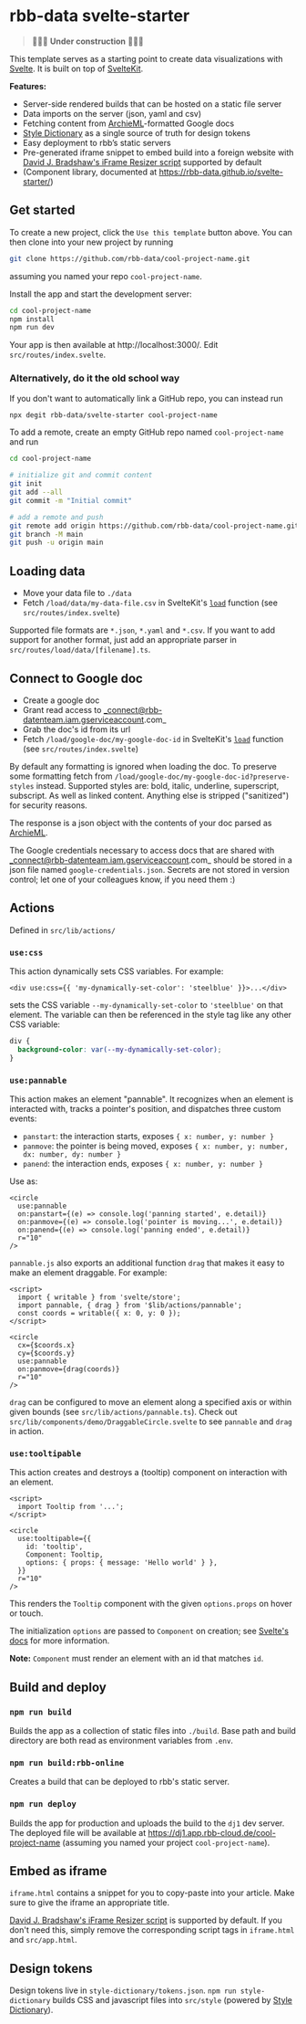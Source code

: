 # rbb-data svelte-starter

> 🚧🚧🚧 **Under construction** 🚧🚧🚧

This template serves as a starting point to create data visualizations with [Svelte](https://svelte.dev/). It is built on top of [SvelteKit](https://kit.svelte.dev/).

**Features:**

- Server-side rendered builds that can be hosted on a static file server
- Data imports on the server (json, yaml and csv)
- Fetching content from [ArchieML](http://archieml.org)-formatted Google docs
- [Style Dictionary](https://amzn.github.io/style-dictionary/#/) as a single source of truth for design tokens
- Easy deployment to rbb’s static servers
- Pre-generated iframe snippet to embed build into a foreign website with [David J. Bradshaw's iFrame Resizer script](https://github.com/davidjbradshaw/iframe-resizer) supported by default
- (Component library, documented at https://rbb-data.github.io/svelte-starter/)

## Get started

To create a new project, click the `Use this template` button above. You can then clone into your new project by running

```bash
git clone https://github.com/rbb-data/cool-project-name.git
```

assuming you named your repo `cool-project-name`.

Install the app and start the development server:

```bash
cd cool-project-name
npm install
npm run dev
```

Your app is then available at http://localhost:3000/. Edit `src/routes/index.svelte`.

### Alternatively, do it the old school way

If you don't want to automatically link a GitHub repo, you can instead run

```bash
npx degit rbb-data/svelte-starter cool-project-name
```

To add a remote, create an empty GitHub repo named `cool-project-name` and run

```bash
cd cool-project-name

# initialize git and commit content
git init
git add --all
git commit -m "Initial commit"

# add a remote and push
git remote add origin https://github.com/rbb-data/cool-project-name.git
git branch -M main
git push -u origin main
```

## Loading data

- Move your data file to `./data`
- Fetch `/load/data/my-data-file.csv` in SvelteKit's [`load`](https://kit.svelte.dev/docs#loading) function (see `src/routes/index.svelte`)

Supported file formats are `*.json`, `*.yaml` and `*.csv`. If you want to add support for another format, just add an appropriate parser in `src/routes/load/data/[filename].ts`.

## Connect to Google doc

- Create a google doc
- Grant read access to _connect@rbb-datenteam.iam.gserviceaccount.com_
- Grab the doc's id from its url
- Fetch `/load/google-doc/my-google-doc-id` in SvelteKit's [`load`](https://kit.svelte.dev/docs#loading) function (see `src/routes/index.svelte`)

By default any formatting is ignored when loading the doc. To preserve some formatting fetch from `/load/google-doc/my-google-doc-id?preserve-styles` instead. Supported styles are: bold, italic, underline, superscript, subscript. As well as linked content. Anything else is stripped ("sanitized") for security reasons.

The response is a json object with the contents of your doc parsed as [ArchieML](http://archieml.org).

The Google credentials necessary to access docs that are shared with _connect@rbb-datenteam.iam.gserviceaccount.com_ should be stored in a json file named `google-credentials.json`. Secrets are not stored in version control; let one of your colleagues know, if you need them :)

## Actions

Defined in `src/lib/actions/`

### `use:css`

This action dynamically sets CSS variables. For example:

```svelte
<div use:css={{ 'my-dynamically-set-color': 'steelblue' }}>...</div>
```

sets the CSS variable `--my-dynamically-set-color` to `'steelblue'` on that element. The variable can then be referenced in the style tag like any other CSS variable:

```css
div {
  background-color: var(--my-dynamically-set-color);
}
```

### `use:pannable`

This action makes an element "pannable". It recognizes when an element is interacted with, tracks a pointer's position, and dispatches three custom events:

- `panstart`: the interaction starts, exposes `{ x: number, y: number }`
- `panmove`: the pointer is being moved, exposes `{ x: number, y: number, dx: number, dy: number }`
- `panend`: the interaction ends, exposes `{ x: number, y: number }`

Use as:

```svelte
<circle
  use:pannable
  on:panstart={(e) => console.log('panning started', e.detail)}
  on:panmove={(e) => console.log('pointer is moving...', e.detail)}
  on:panend={(e) => console.log('panning ended', e.detail)}
  r="10"
/>
```

`pannable.js` also exports an additional function `drag` that makes it easy to make an element draggable. For example:

```svelte
<script>
  import { writable } from 'svelte/store';
  import pannable, { drag } from '$lib/actions/pannable';
  const coords = writable({ x: 0, y: 0 });
</script>

<circle
  cx={$coords.x}
  cy={$coords.y}
  use:pannable
  on:panmove={drag(coords)}
  r="10"
/>
```

`drag` can be configured to move an element along a specified axis or within given bounds (see `src/lib/actions/pannable.ts`). Check out `src/lib/components/demo/DraggableCircle.svelte` to see `pannable` and `drag` in action.

### `use:tooltipable`

This action creates and destroys a (tooltip) component on interaction with an element.

```svelte
<script>
  import Tooltip from '...';
</script>

<circle
  use:tooltipable={{
    id: 'tooltip',
    Component: Tooltip,
    options: { props: { message: 'Hello world' } },
  }}
  r="10"
/>
```

This renders the `Tooltip` component with the given `options.props` on hover or touch.

The initialization `options` are passed to `Component` on creation; see [Svelte's docs](https://svelte.dev/docs#Creating_a_component) for more information.

**Note:** `Component` must render an element with an id that matches `id`.

## Build and deploy

### `npm run build`

Builds the app as a collection of static files into `./build`. Base path and build directory are both read as environment variables from `.env`.

### `npm run build:rbb-online`

Creates a build that can be deployed to rbb's static server.

### `npm run deploy`

Builds the app for production and uploads the build to the `dj1` dev server. The deployed file will be available at https://dj1.app.rbb-cloud.de/cool-project-name (assuming you named your project `cool-project-name`).

## Embed as iframe

`iframe.html` contains a snippet for you to copy-paste into your article. Make sure to give the iframe an appropriate title.

[David J. Bradshaw's iFrame Resizer script](https://github.com/davidjbradshaw/iframe-resizer) is supported by default. If you don't need this, simply remove the corresponding script tags in `iframe.html` and `src/app.html`.

## Design tokens

Design tokens live in `style-dictionary/tokens.json`. `npm run style-dictionary` builds CSS and javascript files into `src/style` (powered by [Style Dictionary](https://amzn.github.io/style-dictionary/#/)).
